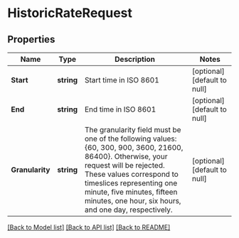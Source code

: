 # HistoricRateRequest

## Properties
Name | Type | Description | Notes
------------ | ------------- | ------------- | -------------
**Start** | **string** | Start time in ISO 8601 | [optional] [default to null]
**End** | **string** | End time in ISO 8601 | [optional] [default to null]
**Granularity** | **string** | The granularity field must be one of the following values: {60, 300, 900, 3600, 21600, 86400}. Otherwise, your request will be rejected. These values correspond to timeslices representing one minute, five minutes, fifteen minutes, one hour, six hours, and one day, respectively.  | [optional] [default to null]

[[Back to Model list]](../README.md#documentation-for-models) [[Back to API list]](../README.md#documentation-for-api-endpoints) [[Back to README]](../README.md)


